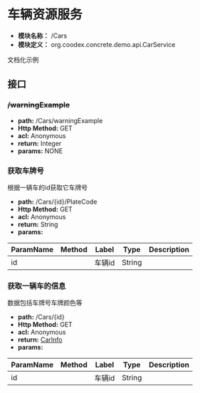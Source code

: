 # 车辆资源服务

* **模块名称：** /Cars
* **模块定义：** org.coodex.concrete.demo.api.CarService


文档化示例

## 接口
### <span id="m1">~~/warningExample~~</span>





* **path:** /Cars/warningExample
* **Http Method:** GET
* **acl:** Anonymous
* **return:** Integer
* **params:** NONE

### <span id="m2">获取车牌号</span>

根据一辆车的id获取它车牌号



* **path:** /Cars/{id}/PlateCode
* **Http Method:** GET
* **acl:** Anonymous
* **return:** String
* **params:** 

| ParamName | Method | Label | Type                  | Description |
| --------- | -- | ---- | --------------------- | ------------ |
| id |  | 车辆id | String | 　 |

### <span id="m3">获取一辆车的信息</span>

数据包括车牌号车牌颜色等



* **path:** /Cars/{id}
* **Http Method:** GET
* **acl:** Anonymous
* **return:** [CarInfo](../pojos/org.coodex.concrete.demo.pojo.CarInfo.md)
* **params:** 

| ParamName | Method | Label | Type                  | Description |
| --------- | -- | ---- | --------------------- | ------------ |
| id |  | 车辆id | String | 　 |

